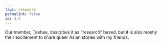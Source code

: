 ```yaml
---
tags: response
permalink: false
id: 4.4
---
```


Our member, Taehee, describes it as “research” based, but it is also mostly their excitement to share queer Asian stories with my friends.